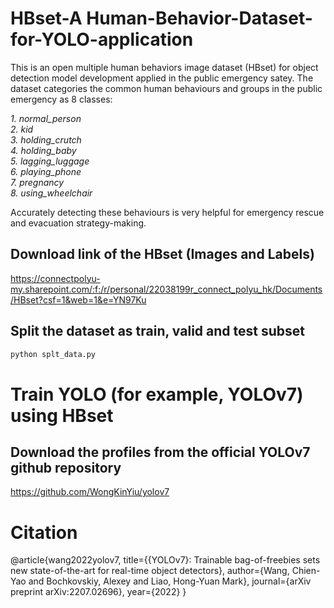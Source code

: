 # HBset-A Human-Behavior-Dataset-for-YOLO-application
This is an open multiple human behaviors image dataset (HBset) for object detection model development applied in the public emergency satey.
The dataset categories the common human behaviours and groups in the public emergency as 8 classes:  

*1. normal_person  
2. kid  
3. holding_crutch  
4. holding_baby  
5. lagging_luggage  
6. playing_phone  
7. pregnancy  
8. using_wheelchair*

Accurately detecting these behaviours is very helpful for emergency rescue and evacuation strategy-making. 
## Download link of the HBset (Images and Labels)
https://connectpolyu-my.sharepoint.com/:f:/r/personal/22038199r_connect_polyu_hk/Documents/HBset?csf=1&web=1&e=YN97Ku
## Split the dataset as train, valid and test subset
```python
python splt_data.py
```
# Train YOLO (for example, YOLOv7) using HBset 
## Download the profiles from the official YOLOv7 github repository
https://github.com/WongKinYiu/yolov7

# Citation
@article{wang2022yolov7,
  title={{YOLOv7}: Trainable bag-of-freebies sets new state-of-the-art for real-time object detectors},
  author={Wang, Chien-Yao and Bochkovskiy, Alexey and Liao, Hong-Yuan Mark},
  journal={arXiv preprint arXiv:2207.02696},
  year={2022}
}

